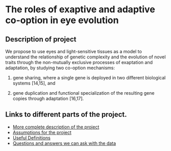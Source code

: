# The roles of exaptive and adaptive co-option in eye evolution



## Description of project

We propose to use eyes and light-sensitive tissues as a model to understand the relationship of genetic complexity and the evolution of novel traits through the non-mutually exclusive processes of exaptation and adaptation, by studying two co-option mechanisms:

1. gene sharing, where a single gene is deployed in two different biological systems [14,15], and

2. gene duplication and functional specialization of the resulting gene copies through adaptation [16,17].


## Links to different parts of the project.

  * [More complete description of the project](proposalDescription.md)
  * [Assumptions for the project](assumptions.md)
  * [Useful Definitions](definitions.md)
  * [Questions and answers we can ask with the data](Questions/00_Questions.md)
